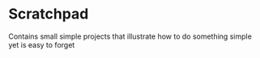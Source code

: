 Scratchpad
==========

Contains small simple projects that illustrate how to do something simple yet is easy to forget
